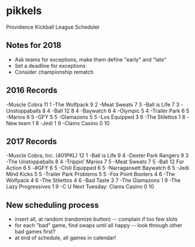 # pikkels
Providence Kickball League Scheduler

## Notes for 2018
- Ask teams for exceptions, make them define "early" and "late"
- Set a deadline for exceptions
- Consider championship rematch

## 2016 Records
-Muscle Cobra   11	1
-The Wolfpack	9	2
-Meat Sweats	7	3
-Ball is Life	7	3
-Unstoppaballs	8	4
-Ball 12	8	4
-Baywatch	6	4
-Olympic	5	4
-Trailer Park   6       5
-Marios	        6	5
-GFY	        5	5
-Glamazons	5	5
-Los Equipped	3	6
-The Stilettos	1	8
-New team       1       8
-Jedi	        1	9
-Clams Casino	0      10

## 2017 Records
-Muscle Cobra, Inc. (401PKL)   12	1
-Ball is Life	                9	4
-Dexter Park Rangers	        9	3
-The Unstoppaballs	        8	4
-Trippin’ Marios	        7	5
-Meat Sweats	                7	5
-Ball 12 For Action	        6	5
-#GFY	                        6	5
-Chili Equipped	                6	5
-Narragansett Baywatch	        6	5
-Jedi Mind Kicks	        5	5
-Trailer Park Problems	        5	5
-Fox Point Booters	        4	6
-The Wolfpack	                4	6
-The Stilettos	                4	6
-Bad Taste	                3	7
-The Glamazons	                1	9
-The Lazy Progressives	        1	9
-C U Next Tuesday: Clams Casino	0	10


## New scheduling process
- insert all, at random (randomize button)
-- complain if too few slots
- for each "bad" game, find swaps until all happy
-- look through other bad games first?
- at end of schedule, all games in calendar!
